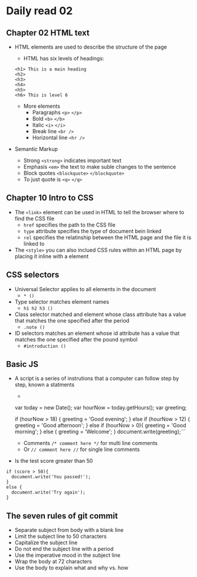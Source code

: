 # Daily read 02

## Chapter 02 HTML text
- HTML elements are used to describe the structure of the page
  * HTML has six levels of headings:
  ```
  <h1> This is a main heading
  <h2>
  <h3>
  <h4>
  <h5>
  <h6> This is level 6
  ```
  * More elements
    - Paragraphs `<p>` `</p>`
    - Bold `<b>` `</b>`
    - Italic `<i>` `</i>`
    - Break line `<br />`
    - Horizontal line `<hr />`
    
- Semantic Markup 
  * Strong `<strong>` indicates important text
  * Emphasis `<em>` the text to make suble changes to the sentence
  * Block quotes `<blockquote>` `</blockquote>`
  * To just quote is `<q>` `</q>`
  
## Chapter 10 Intro to CSS
- The `<link>` element can be used in HTML to tell the browser where to find the CSS file
  * `href` specifies the path to the CSS file
  * `type` attribute specifies the type of document bein linked
  * `rel` specifies the relatinship between the HTML page and the file it is linked to 
- The `<style>` you can also inclued CSS rules within an HTML page by placing it inline with a element

## CSS selectors
- Universal Selector applies to all elements in the document
  * `* ()`
- Type selector matches element names
  * `h1 h2 h3 ()`
- Class selector matched and element whose class attribute has a value that matches the one specified after the period
  * `.note ()`
- ID selectors matches an element whose id attribute has a value that matches the one specified after the pound symbol
  * `#introduction ()`   

## Basic JS 
- A script is a series of instrutions that a computer can follow step by step, known a statments
  * ```
  var today = new Date();
  var hourNow = today.getHours();
  var greeting;
  
  if (hourNow > 18) {
    greeting = 'Good evening';
  }
  else if (hourNow > 12) {
    greeting = 'Good afternoon';
  }
  else if (hourNow > 0){
    greeting = 'Good morning';
  }
  else {
    greeting = 'Welcome';
  }
  document.write(greeting);```

  * Comments `/* comment here */` for multi line comments
  * Or `// comment here //` for single line comments 
- Is the test score greater than 50
```
if (score > 50){
  document.write('You passed!');
}
else {
  document.write('Try again');
}
```

## The seven rules of git commit
- Separate subject from body with a blank line
- Limit the subject line to 50 characters
- Capitalize the subject line
- Do not end the subject line with a period
- Use the imperative mood in the subject line
- Wrap the body at 72 characters
- Use the body to explain what and why vs. how
